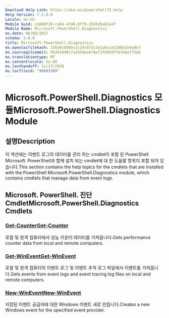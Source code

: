 ```yaml
---
Download Help Link: https://aka.ms/powershell72-help
Help Version: 7.2.0.0
Locale: en-US
Module Guid: ca046f10-ca64-4740-8ff9-2565dba61a4f
Module Name: Microsoft.PowerShell.Diagnostics
ms.date: 06/09/2017
schema: 2.0.0
title: Microsoft.PowerShell.Diagnostics
ms.openlocfilehash: 156a9c8905c1c20c872c3e1a6cce13d8e2e9a8ef
ms.sourcegitcommit: 95d41698c7a2450eeb70ef2fb6507fe7e6eff3b6
ms.translationtype: MT
ms.contentlocale: ko-KR
ms.lasthandoff: 11/17/2020
ms.locfileid: "99603309"
---
```

# <span data-ttu-id="a602e-102">Microsoft.PowerShell.Diagnostics 모듈</span><span class="sxs-lookup"><span data-stu-id="a602e-102">Microsoft.PowerShell.Diagnostics Module</span></span>

## <span data-ttu-id="a602e-103">설명</span><span class="sxs-lookup"><span data-stu-id="a602e-103">Description</span></span>

<span data-ttu-id="a602e-104">이 섹션에는 이벤트 로그의 데이터를 관리 하는 cmdlet이 포함 된 PowerShell Microsoft. PowerShell과 함께 설치 되는 cmdlet에 대 한 도움말 항목이 포함 되어 있습니다.</span><span class="sxs-lookup"><span data-stu-id="a602e-104">This section contains the help topics for the cmdlets that are installed with the PowerShell Microsoft.PowerShell.Diagnostics module, which contains cmdlets that manage data from event logs.</span></span>

## <span data-ttu-id="a602e-105">Microsoft. PowerShell. 진단 Cmdlet</span><span class="sxs-lookup"><span data-stu-id="a602e-105">Microsoft.PowerShell.Diagnostics Cmdlets</span></span>

### [<span data-ttu-id="a602e-106">Get-Counter</span><span class="sxs-lookup"><span data-stu-id="a602e-106">Get-Counter</span></span>](Get-Counter.md)
<span data-ttu-id="a602e-107">로컬 및 원격 컴퓨터에서 성능 카운터 데이터를 가져옵니다.</span><span class="sxs-lookup"><span data-stu-id="a602e-107">Gets performance counter data from local and remote computers.</span></span>

### [<span data-ttu-id="a602e-108">Get-WinEvent</span><span class="sxs-lookup"><span data-stu-id="a602e-108">Get-WinEvent</span></span>](Get-WinEvent.md)
<span data-ttu-id="a602e-109">로컬 및 원격 컴퓨터의 이벤트 로그 및 이벤트 추적 로그 파일에서 이벤트를 가져옵니다.</span><span class="sxs-lookup"><span data-stu-id="a602e-109">Gets events from event logs and event tracing log files on local and remote computers.</span></span>

### [<span data-ttu-id="a602e-110">New-WinEvent</span><span class="sxs-lookup"><span data-stu-id="a602e-110">New-WinEvent</span></span>](New-WinEvent.md)
<span data-ttu-id="a602e-111">지정된 이벤트 공급자에 대한 Windows 이벤트 새로 만듭니다.</span><span class="sxs-lookup"><span data-stu-id="a602e-111">Creates a new Windows event for the specified event provider.</span></span>

